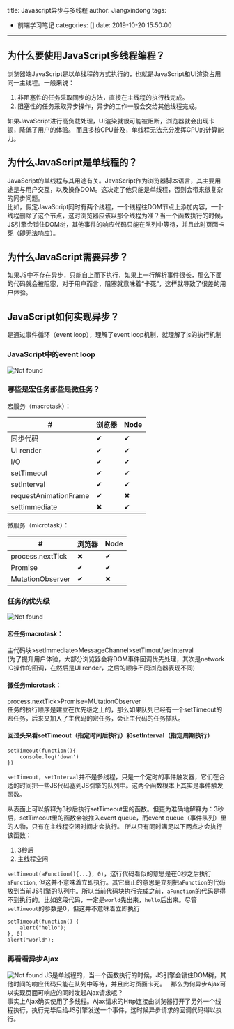 title: Javascript异步与多线程
author: Jiangxindong
tags:
  - 前端学习笔记
categories: []
date: 2019-10-20 15:50:00
---
## 为什么要使用JavaScript多线程编程？
浏览器端JavaScript是以单线程的方式执行的，也就是JavaScript和UI渲染占用同一主线程。一般来说：

1. 非阻塞性的任务采取同步的方法，直接在主线程的执行栈完成。
2. 阻塞性的任务采取异步操作，异步的工作一般会交给其他线程完成。

如果JavaScript进行高负载处理，UI渲染就很可能被阻断，浏览器就会出现卡顿，降低了用户的体验。
而且多核CPU普及，单线程无法充分发挥CPU的计算能力。

## 为什么JavaScript是单线程的？
JavaScript的单线程与其用途有关。JavaScript作为浏览器脚本语言，其主要用途是与用户交互，以及操作DOM。这决定了他只能是单线程，否则会带来很复杂的同步问题。  
比如，假定JavaScript同时有两个线程，一个线程往DOM节点上添加内容，一个线程删除了这个节点，这时浏览器应该以那个线程为准？当一个函数执行的时候，JS引擎会锁住DOM树，其他事件的响应代码只能在队列中等待，并且此时页面卡死（即无法响应）。  

## 为什么JavaScript需要异步？
如果JS中不存在异步，只能自上而下执行，如果上一行解析事件很长，那么下面的代码就会被阻塞，对于用户而言，阻塞就意味着“卡死”，这样就导致了很差的用户体验。

## JavaScript如何实现异步？
是通过事件循环（event loop），理解了event loop机制，就理解了js的执行机制  
### JavaScript中的event loop
![Not found](/post-img/post-img1.png)

### 哪些是宏任务那些是微任务？

宏服务（macrotask）：

|#|浏览器|Node|
|----|----|----|
|同步代码|✔|✔|
|UI render|✔|✔|
|I/O|✔|✔|
|setTimeout|✔|✔|
|setInterval|✔|✔|
|requestAnimationFrame|✔|✖|
|settimmediate|✖|✔|

微服务（microtask）：

|#|浏览器|Node|
|----|----|----|
|process.nextTick|✖|✔|
|Promise|✔|✔|
|MutationObserver|✔|✖|

### 任务的优先级

![Not found](/post-img/post-img2.png)
#### 宏任务macrotask：  
主代码块>setImmediate>MessageChannel>setTimout/setInterval  
(为了提升用户体验，大部分浏览器会将DOM事件回调优先处理，其次是network IO操作的回调，在然后是UI render，之后的顺序不同浏览器表现不同)  

#### 微任务microtask：
process.nextTick>Promise=MUtationObserver  
任务的执行顺序是建立在优先级之上的，那么如果队列已经有一个setTimeout的宏任务，后来又加入了主代码的宏任务，会让主代码的任务插队。  

#### 回过头来看setTimeout（指定时间后执行）和setInterval（指定周期执行）
```
setTimeout(function(){
	console.log('down')
})
```

`setTimeout`，`setInterval`并不是多线程，只是一个定时的事件触发器，它们在合适的时间把一些JS代码塞到JS引擎的队列中。这两个函数根本上其实是事件触发函数。

从表面上可以解释为3秒后执行setTimeout里的函数。但更为准确地解释为：3秒后，setTimeout里的函数会被推入event queue，而event queue（事件队列）里的人物，只有在主线程空闲时间才会执行。
所以只有同时满足以下两点才会执行该函数：

1. 3秒后
2. 主线程空闲  

`setTimeout(aFunction(){...}, 0)`，这行代码看似的意思是在0秒之后执行`aFunction`, 但这并不意味着立即执行。其它真正的意思是立刻把`aFunction`的代码放到当前JS引擎的队列中。所以当前代码块执行完成之前，`aFunction`的代码是得不到执行的。比如这段代码，一定是`world`先出来，`hello`后出来。尽管`setTimeout`的参数是0，但这并不意味着立即执行

```
setTimeout(function() {  
    alert("hello");  
}, 0)  
alert("world");
```

### 再看看异步Ajax

![Not found](/post-img/post-img3.png)
JS是单线程的，当一个函数执行的时候，JS引擎会锁住DOM树，其他时间的响应代码只能在队列中等待，并且此时页面卡死。  
那么为何异步Ajax可以实现页面可响应的同时发起Ajax请求呢？  
事实上Ajax确实使用了多线程。Ajax请求的Http连接由浏览器打开了另外一个线程执行，执行完毕后给JS引擎发送一个事件，这时候异步请求的回调代码得以执行。  